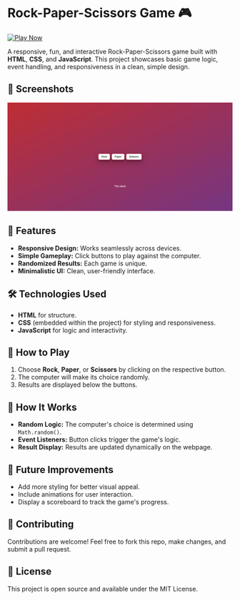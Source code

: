# Rock-Paper-Scissors Game 🎮

[![Play Now](https://img.shields.io/badge/Play-Now-brightgreen?style=for-the-badge)](https://mrpsycho-dev.github.io/Rock-Paper-Scissors/)

A responsive, fun, and interactive Rock-Paper-Scissors game built with **HTML**, **CSS**, and **JavaScript**. This project showcases basic game logic, event handling, and responsiveness in a clean, simple design.

## 📸 Screenshots
![Rock-Paper-Scissors](screenshot.png)

## 🚀 Features
- **Responsive Design:** Works seamlessly across devices.
- **Simple Gameplay:** Click buttons to play against the computer.
- **Randomized Results:** Each game is unique.
- **Minimalistic UI:** Clean, user-friendly interface.

## 🛠️ Technologies Used
- **HTML** for structure.
- **CSS** (embedded within the project) for styling and responsiveness.
- **JavaScript** for logic and interactivity.

## 📝 How to Play
1. Choose **Rock**, **Paper**, or **Scissors** by clicking on the respective button.
2. The computer will make its choice randomly.
3. Results are displayed below the buttons.

## 🧩 How It Works
- **Random Logic:** The computer's choice is determined using `Math.random()`.
- **Event Listeners:** Button clicks trigger the game's logic.
- **Result Display:** Results are updated dynamically on the webpage.

## 🚧 Future Improvements
- Add more styling for better visual appeal.
- Include animations for user interaction.
- Display a scoreboard to track the game's progress.

## 🤝 Contributing
Contributions are welcome! Feel free to fork this repo, make changes, and submit a pull request.

## 📄 License
This project is open source and available under the MIT License.
